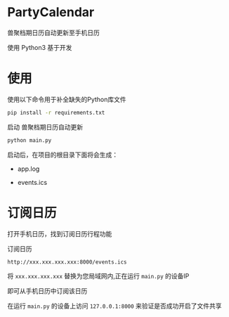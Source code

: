 # PartyCalendar

兽聚档期日历自动更新至手机日历

使用 Python3 基于开发

# 使用

使用以下命令用于补全缺失的Python库文件

```sh
pip install -r requirements.txt
```

启动 兽聚档期日历自动更新

```sh
python main.py
```

启动后，在项目的根目录下面将会生成：

* app.log

- events.ics


# 订阅日历

打开手机日历，找到订阅日历行程功能

订阅日历

```text
http://xxx.xxx.xxx.xxx:8000/events.ics
```
将 `xxx.xxx.xxx.xxx` 替换为您局域网内,正在运行 `main.py` 的设备IP

即可从手机日历中订阅该日历

在运行 `main.py` 的设备上访问 `127.0.0.1:8000` 来验证是否成功开启了文件共享